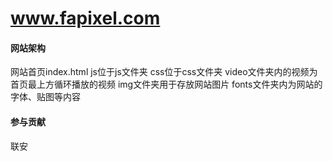 # www.fapixel.com

#### 网站架构
网站首页index.html
js位于js文件夹
css位于css文件夹
video文件夹内的视频为首页最上方循环播放的视频
img文件夹用于存放网站图片
fonts文件夹内为网站的字体、贴图等内容


#### 参与贡献

联安
